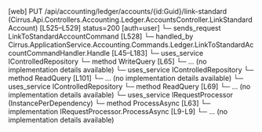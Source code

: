 [web] PUT /api/accounting/ledger/accounts/{id:Guid}/link-standard  (Cirrus.Api.Controllers.Accounting.Ledger.AccountsController.LinkStandardAccount)  [L525–L529] status=200 [auth=user]
  └─ sends_request LinkToStandardAccountCommand [L528]
    └─ handled_by Cirrus.ApplicationService.Accounting.Commands.Ledger.LinkToStandardAccountCommandHandler.Handle [L45–L183]
      └─ uses_service IControlledRepository<Account>
        └─ method WriteQuery [L65]
          └─ ... (no implementation details available)
      └─ uses_service IControlledRepository<SourceAccount>
        └─ method ReadQuery [L101]
          └─ ... (no implementation details available)
      └─ uses_service IControlledRepository<StandardAccount>
        └─ method ReadQuery [L69]
          └─ ... (no implementation details available)
      └─ uses_service IRequestProcessor (InstancePerDependency)
        └─ method ProcessAsync [L63]
          └─ implementation IRequestProcessor.ProcessAsync [L9-L9]
          └─ ... (no implementation details available)

